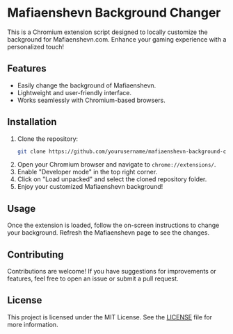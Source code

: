 # Mafiaenshevn Background Changer

This is a Chromium extension script designed to locally customize the background for Mafiaenshevn.com. Enhance your gaming experience with a personalized touch!

## Features

- Easily change the background of Mafiaenshevn.
- Lightweight and user-friendly interface.
- Works seamlessly with Chromium-based browsers.

## Installation

1. Clone the repository:
   ```bash
   git clone https://github.com/yourusername/mafiaenshevn-background-changer.git
   ```
2. Open your Chromium browser and navigate to `chrome://extensions/`.
3. Enable "Developer mode" in the top right corner.
4. Click on "Load unpacked" and select the cloned repository folder.
5. Enjoy your customized Mafiaenshevn background!

## Usage

Once the extension is loaded, follow the on-screen instructions to change your background. Refresh the Mafiaenshevn page to see the changes.

## Contributing

Contributions are welcome! If you have suggestions for improvements or features, feel free to open an issue or submit a pull request.

## License

This project is licensed under the MIT License. See the [LICENSE](LICENSE) file for more information.
